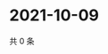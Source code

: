 # 2021-10-09

共 0 条

<!-- BEGIN -->
<!-- 最后更新时间 Sat Oct 09 2021 08:49:10 GMT+0800 (China Standard Time) -->

<!-- END -->
